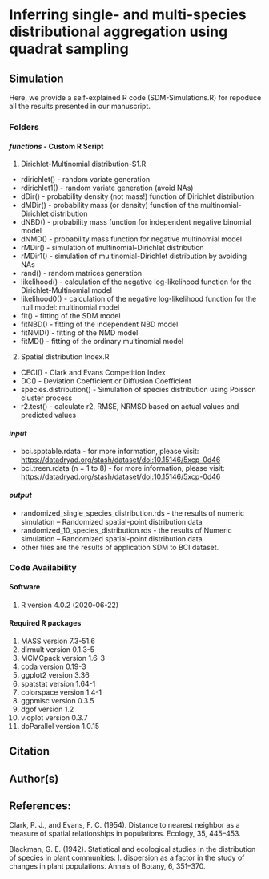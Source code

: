# Inferring single- and multi-species distributional aggregation using quadrat sampling

## Simulation

Here, we provide a self-explained R code (SDM-Simulations.R) for repoduce all the results presented in our manuscript. 

###  **Folders**
#### *functions* - Custom R Script
1. Dirichlet-Multinomial distribution-S1.R
* rdirichlet()   - random variate generation
* rdirichlet1()  - random variate generation (avoid NAs)
* dDir()         - probability density (not mass!) function of Dirichlet distribution
* dMDir()        - probability mass (or density) function of the multinomial-Dirichlet distribution
* dNBD()         - probability mass function for independent negative binomial model 
* dNMD()         - probability mass function for negative multinomial model
* rMDir()        - simulation of multinomial-Dirichlet distribution
* rMDir1()       - simulation of multinomial-Dirichlet distribution by avoiding NAs
* rand()         - random matrices generation
* likelihood()   - calculation of the negative log-likelihood function for the Dirichlet-Multinomial model
* likelihood0()  - calculation of the negative log-likelihood function for the null model: multinomial model
* fit()          - fitting of the SDM model
* fitNBD()       - fitting of the independent NBD model
* fitNMD()       - fitting of the NMD model
* fitMD()        - fitting of the ordinary multinomial model
2. Spatial distribution Index.R
* CECI()         - Clark and Evans Competition Index
* DC()           - Deviation Coefficient or Diffusion Coefficient 
* species.distribution() - Simulation of species distribution using Poisson cluster process
* r2.test()      - calculate r2, RMSE, NRMSD based on actual values and predicted values
#### *input*
* bci.spptable.rdata           - for more information, please visit: https://datadryad.org/stash/dataset/doi:10.15146/5xcp-0d46
* bci.treen.rdata (n = 1 to 8) - for more information, please visit: https://datadryad.org/stash/dataset/doi:10.15146/5xcp-0d46
#### *output*
* randomized_single_species_distribution.rds - the results of numeric simulation – Randomized spatial-point distribution data
* randomized_10_species_distribution.rds     - the results of Numeric simulation – Randomized spatial-point distribution data
* other files are the results of application SDM to BCI dataset.

###  Code Availability
#### Software
1. R version 4.0.2 (2020-06-22)
#### Required R packages
1. MASS version 7.3-51.6
2. dirmult version 0.1.3-5
3. MCMCpack version 1.6-3
4. coda version 0.19-3
5. ggplot2 version 3.36
6. spatstat version 1.64-1
7. colorspace version 1.4-1
8. ggpmisc version 0.3.5
9. dgof version 1.2
10. vioplot version 0.3.7
11. doParallel version 1.0.15
## Citation



## Author(s)

## References: 
Clark, P. J., and Evans, F. C. (1954). Distance to nearest neighbor as a measure of spatial relationships in populations. Ecology, 35, 445–453.

Blackman, G. E. (1942). Statistical and ecological studies in the distribution of species in plant communities: I. dispersion as a factor in the study of changes in plant populations. Annals of Botany, 6, 351–370. 
